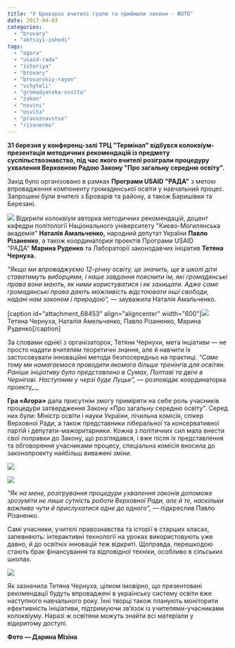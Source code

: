 ```yaml
---
title: "У Броварах вчителі грали та приймали закони - ФОТО"
date: 2017-04-03
categories: 
  - "brovary"
  - "aktsiyi-zahodi"
tags: 
  - "agora"
  - "usaid-rada"
  - "istoriya"
  - "brovary"
  - "brovarskiy-rayon"
  - "vchyteli"
  - "gromadyanska-osvita"
  - "zakon"
  - "novini"
  - "osvita"
  - "pravoznavstvo"
  - "rizanenko"
---
```


**31 березня у конференц-залі ТРЦ "Термінал" відбувся колоквіум-презентація методичних рекомендацій із предмету суспільствознавство, під час якого вчителі розіграли процедуру ухвалення Верховною Радою Закону "Про загальну середню освіту".**

Захід було організовано в рамках **Програми USAID "РАДА"** з метою впровадження компоненту громадянської освіти у навчальний процес. Запрошені були вчителі з Броварів та району, а також Баришівки та Березані.

[![](https://mpz.brovary.org/wp-content/uploads/2017/03/IMG_9766.jpg)](https://mpz.brovary.org/wp-content/uploads/2017/03/IMG_9766.jpg) Відкрили колоквіум авторка методичних рекомендацій, доцент кафедри політології Національного університету "Києво-Могилянська академія" **Наталія Амальченко,** народний депутат України **Павло Різаненко**, а також координаторки проектів Програми USAID "РАДА" **Марина Руденко** та Лабораторії законодавчих ініціатив **Тетяна Чернуха.**

_"Якщо ми впроваджуємо 12-річну освіту, це значить, ще в школі діти ставатимуть виборцями, і наше завдання пояснити їм, які громадянські права вони мають, як ними користуватися і як захищати. Адже саме громадянські права дають можливість відстоювати інші свободи, надані нам законом і природою",_ — зауважила Наталія Амальченко.

\[caption id="attachment\_68453" align="aligncenter" width="600"\][![](https://mpz.brovary.org/wp-content/uploads/2017/03/IMG_9790.jpg)](https://mpz.brovary.org/wp-content/uploads/2017/03/IMG_9790.jpg) Тетяна Чернуха, Наталія Амельченко, Павло Різаненко, Марина Руденко\[/caption\]

За словами однієї з організаторок, Тетяни Чернухи, мета інціативи — не просто надати вчителям теоретичні знання, але й навчити їх застосовувати інноваційні методи безпосередньо на практиці. _"Саме тому ми намагаємося проводити якомога більше тренінгів для освітян. Раніше ініціативу було представлено в Сумах, Полтаві та двічі в Чернігові. Наступним у черзі буде Луцьк", —_ розповідає координаторка проекту_._

**Гра «Агора»** дала присутнім змогу приміряти на себе роль учасників процедури затвердження Закону «Про загальну середню освіту". Серед них були: Міністр освіти і науки України, лічильна комісія, спікер Верховної Ради, а також представники ліберальної та консервативної партій і депутати-мажоритарники. Кожна з політичних сил мала внести свої поправки до Закону, що розглядався, і вже після їх представлення та обговорення учасниками процесу, спеціальна комісія вносила до законопроекту найбільш виважені зміни.

[![](https://mpz.brovary.org/wp-content/uploads/2017/03/IMG_9870.jpg)](https://mpz.brovary.org/wp-content/uploads/2017/03/IMG_9870.jpg)

[![](https://mpz.brovary.org/wp-content/uploads/2017/03/IMG_9958.jpg)](https://mpz.brovary.org/wp-content/uploads/2017/03/IMG_9958.jpg)

_"Як на мене, розігрування процедури ухвалення законів допоможе зрозуміти не лише сутність роботи Верховної Ради, але й те, наскільки важливо чути й прислухатися одне до одного",_ — підкреслив Павло Різаненко.

Самі учасники, учителі правознавства та історії в старших класах, запевняють: інтерактивні технології на уроках використовують уже давно, й до освітніх інновацій теж відкриті. Щоправда, перешкодою стають брак фінансування та відповідної техніки, особливо в сільських школах.

[![](https://mpz.brovary.org/wp-content/uploads/2017/03/IMG_9891.jpg)](https://mpz.brovary.org/wp-content/uploads/2017/03/IMG_9891.jpg)

Як зазначила Тетяна Чернуха, цілком імовірно, що презентовані рекомендації будуть впроваджені в українську систему освіти вже наступного навчального року. Їхні творці також планують моніторити ефективність ініціативи, підтримуючи зв’язок із учителями-учасниками колоквіуму. Наразі ж освітяни можуть знайти всі матеріали у відкритому доступі.

**Фото — Дарина Мізіна**
